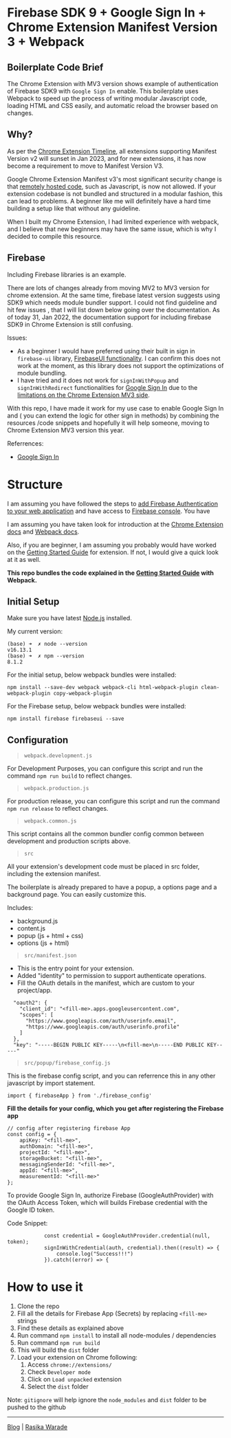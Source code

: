 # Firebase SDK 9 + Google Sign In + Chrome Extension Manifest Version 3 + Webpack  

## Boilerplate Code Brief

The Chrome Extension with MV3 version shows example of authentication of Firebase SDK9 with `Google Sign In` enable. This boilerplate uses Webpack to speed up the process of writing modular Javascript code, loading HTML and CSS easily, and automatic reload the browser based on changes.

## Why?

As per the [Chrome Extension Timeline](https://developer.chrome.com/docs/extensions/mv3/mv2-sunset/), all extensions supporting Manifest Version v2 will sunset in Jan 2023, and for new extensions, it has now become a requirement to move to Manifest Version V3.

Google Chrome Extension Manifest v3's most significant security change is that [remotely hosted code](https://developer.chrome.com/docs/extensions/mv3/intro/mv3-overview/#remotely-hosted-code), such as Javascript, is now not allowed. If your extension codebase is not bundled and structured in a modular fashion, this can lead to problems. A beginner like me will definitely have a hard time building a setup like that without any guideline. 

When I built my Chrome Extension, I had limited experience with webpack, and I believe that new beginners may have the same issue, which is why I decided to compile this resource. 

## Firebase

Including Firebase libraries is an example. 

There are lots of changes already from moving MV2 to MV3 version for chrome extension. At the same time, firebase latest version suggests using SDK9 which needs module bundler support. I could not find guideline and hit few issues , that I will list down below going over the documentation. As of today 31, Jan 2022, the documentation support for including firebase SDK9 in Chrome Extension is still confusing. 

Issues:
- As a beginner I would have preferred using their built in sign in `firebase-ui` library, [FirebaseUI  functionality](https://firebase.google.com/docs/auth/web/firebaseui). I can confirm this does not work at the moment, as this library does not support the optimizations of module bundling.
- I have tried and it does not work for `signInWithPopup` and `signInWithRedirect` functionalities for [Google Sign In](https://firebase.google.com/docs/auth/web/google-signin) due to the [limitations on the Chrome Extension MV3 side](https://firebase.google.com/docs/auth/web/google-signin#authenticate_with_firebase_in_a_chrome_extension).


With this repo, I have made it work for my use case to enable Google Sign In and ( you can extend the logic for other sign in methods) by combining the resources /code snippets and hopefully it will help someone, moving to Chrome Extension MV3 version this year.

Referrences:
- [Google Sign In](https://firebase.google.com/docs/auth/web/google-signin)


# Structure

I am assuming you have followed the steps to [add Firebase Authentication to your web application](https://firebase.google.com/docs/web/setup) and have access to [Firebase console](https://console.firebase.google.com/). You have 

I am assuming you have taken look for introduction at the [Chrome Extension docs](https://developer.chrome.com/docs/extensions/mv3/getstarted/) and [Webpack docs](https://webpack.js.org/).

Also, if you are beginner, I am assuming you probably would have worked on the [Getting Started Guide](https://developer.chrome.com/docs/extensions/mv3/getstarted/) for extension. If not, I would give a quick look at it as well.

**This repo bundles the code explained in the [Getting Started Guide](https://developer.chrome.com/docs/extensions/mv3/getstarted/) with Webpack.**

## Initial Setup

Make sure you have latest [Node.js](https://formulae.brew.sh/formula/node) installed.

My current version:
```
(base) ➜  ✗ node --version
v16.13.1
(base) ➜  ✗ npm --version
8.1.2

```

For the initial setup, below webpack bundles were installed:

`npm install --save-dev webpack webpack-cli html-webpack-plugin clean-webpack-plugin copy-webpack-plugin`

For the Firebase setup, below webpack bundles were installed:

`npm install firebase firebaseui --save`

## Configuration

> `webpack.development.js`

For Development Purposes, you can configure this script and run the command `npm run build` to reflect changes.

> `webpack.production.js`

For production release, you can configure this script and run the command `npm run release`  to reflect changes.

> `webpack.common.js`

This script contains all the common bundler config common between development and production scripts above.

> `src`

All your extension's development code must be placed in src folder, including the extension manifest.

The boilerplate is already prepared to have a popup, a options page and a background page. You can easily customize this.

Includes:
- background.js
- content.js
- popup (js + html + css)
- options (js + html)

> `src/manifest.json`

- This is the entry point for your extension.
- Added "identity" to permission to support authenticate operations.
- Fill the OAuth details in the manifest, which are custom to your project/app.
```
  "oauth2": {
    "client_id": "<fill-me>.apps.googleusercontent.com",
    "scopes": [
      "https://www.googleapis.com/auth/userinfo.email",
      "https://www.googleapis.com/auth/userinfo.profile"
    ]
  },
  "key": "-----BEGIN PUBLIC KEY-----\n<fill-me>\n-----END PUBLIC KEY-----" 
```

> `src/popup/firebase_config.js`

This is the firebase config script, and you can referrence this in any other javascript by import statement.

`import { firebaseApp } from './firebase_config'`

**Fill the details for your config, which you get after registering the Firebase app**
```
// config after registering firebase App 
const config = {
    apiKey: "<fill-me>",
    authDomain: "<fill-me>",
    projectId: "<fill-me>",
    storageBucket: "<fill-me>",
    messagingSenderId: "<fill-me>",
    appId: "<fill-me>",
    measurementId: "<fill-me>"
};
```   

To provide Google Sign In, authorize Firebase (GoogleAuthProvider) with the OAuth Access Token, which will builds Firebase credential with the Google ID token.

Code Snippet:
```
            const credential = GoogleAuthProvider.credential(null, token);
            signInWithCredential(auth, credential).then((result) => {
                console.log("Success!!!")
            }).catch((error) => {
```
      
   
# How to use it

1. Clone the repo
2. Fill all the details for Firebase App (Secrets) by replacing `<fill-me>` strings
3. Find these <fill-me> details as explained above
4. Run command `npm install` to install all node-modules / dependencies
5. Run command `npm run build`
6. This will build the `dist` folder
7. Load your extension on Chrome following:
   1. Access `chrome://extensions/`
   2. Check `Developer mode`
   3. Click on `Load unpacked` extension
   4. Select the `dist` folder

Note: `gitignore` will help ignore the `node_modules` and `dist` folder to be pushed to the github

-----
[Blog](https://rasikawarade.github.io/think-rethink-reinforce/chrome-extension/webpack/2022/01/30/chrome-webpack.html) | [Rasika Warade](https://rasikawarade.github.io/)
